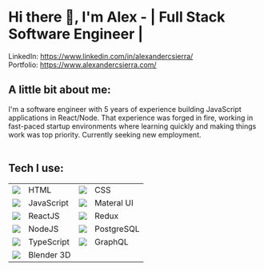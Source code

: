# Hi there 👋, I'm Alex - | Full Stack Software Engineer |

LinkedIn: <https://www.linkedin.com/in/alexandercsierra/> <br>
Portfolio: <https://www.alexandercsierra.com/> <br>



## A little bit about me:

I'm a software engineer with 5 years of experience building JavaScript applications in React/Node. That experience was forged in fire, working in fast-paced startup environments where learning quickly and making things work was top priority. Currently seeking new employment.<br><br>

## Tech I use:

|                                                                     |            |                                                                     |            |
| :-----------------------------------------------------------------: | :--------- | :------------------------------------------------------------------ | :--------- |
|   <img src="https://img.icons8.com/color/48/000000/html-5.png"/>    | HTML       | <img src="https://img.icons8.com/color/48/000000/css3.png"/>        | CSS        |
| <img src="https://img.icons8.com/color/48/000000/javascript.png"/>  | JavaScript | <img src="https://img.icons8.com/color/48/000000/material-ui.png"/> | Materal UI |
| <img src="https://img.icons8.com/ultraviolet/40/000000/react.png"/> | ReactJS    | <img src="https://img.icons8.com/color/48/000000/redux.png"/>       | Redux      |
|   <img src="https://img.icons8.com/color/48/000000/nodejs.png"/>    | NodeJS     | <img src="https://img.icons8.com/color/48/000000/postgreesql.png"/> | PostgreSQL |
| <img src="https://img.icons8.com/color/48/000000/typescript.png"/> | TypeScript  | <img src="https://img.icons8.com/color/48/000000/graphql.png"/>   | GraphQL      |
|<img src="https://img.icons8.com/color/48/000000/blender-3d.png"/>  | Blender 3D |
<br>

